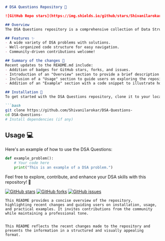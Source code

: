 ```markdown
# DSA Questions Repository 🚀

![GitHub Repo stars](https://img.shields.io/github/stars/Shivanilarokar/DSA-Questions-) ![GitHub forks](https://img.shields.io/github/forks/Shivanilarokar/DSA-Questions-) ![GitHub issues](https://img.shields.io/github/issues/Shivanilarokar/DSA-Questions-)

## Overview
The DSA Questions repository is a comprehensive collection of Data Structures and Algorithms problems designed to enhance your coding skills and problem-solving abilities.

## Features ✨
- A wide variety of DSA problems with solutions.
- Well-organized code structure for easy navigation.
- Community-driven contributions welcome!

## Summary of the changes 📌
Recent updates to the README.md include:
- Addition of badges for GitHub stars, forks, and issues.
- Introduction of an "Overview" section to provide a brief description of the repository.
- Inclusion of a "Usage" section to guide users on exploring the repository.
- Addition of an "Example" section with a code snippet to illustrate how to use the DSA Questions repository.

## Installation 🔧
To get started with the DSA Questions repository, clone it to your local machine using the following command:

```bash
git clone https://github.com/Shivanilarokar/DSA-Questions-
cd DSA-Questions-
# Install dependencies (if any)
```

## Usage 💻
Here's an example of how to use the DSA Questions:

```python
def example_problem():
    # Your code here
    print("This is an example of a DSA problem.")
```

Feel free to explore, contribute, and enhance your DSA skills with this repository! 🎉

[![GitHub stars](https://img.shields.io/github/stars/Shivanilarokar/DSA-Questions-.svg?style=social)](https://github.com/Shivanilarokar/DSA-Questions-/stargazers)
[![GitHub forks](https://img.shields.io/github/forks/Shivanilarokar/DSA-Questions-.svg?style=social)](https://github.com/Shivanilarokar/DSA-Questions-/network/members)
[![GitHub issues](https://img.shields.io/github/issues/Shivanilarokar/DSA-Questions-.svg)](https://github.com/Shivanilarokar/DSA-Questions-/issues)

```
This README provides a concise overview of the repository, highlighting recent changes and guiding users on installation, usage, and practical examples. It invites contributions from the community while maintaining a professional tone.
```
```

This README reflects the recent changes made to the repository and presents the information in a structured and visually appealing format.